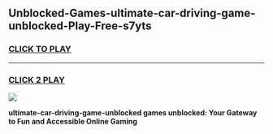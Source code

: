 
## Unblocked-Games-ultimate-car-driving-game-unblocked-Play-Free-s7yts
<h3>
<a href="https://premium76.site?title=ultimate-car-driving-game-unblocked&ref=10A">CLICK TO PLAY</a></h3>
<hr>

<h3>
<a href="https://premium76.site?title=ultimate-car-driving-game-unblocked&ref=10A">CLICK 2 PLAY</a>
  
</h3>

<a href="https://premium76.site?title=ultimate-car-driving-game-unblocked&ref=10A"><img src="https://clearcache.store/games.png"></a>


**ultimate-car-driving-game-unblocked games unblocked: Your Gateway to Fun and Accessible Online Gaming**
